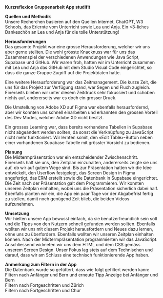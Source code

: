 **Kurzreflexion Gruppenarbeit App studifit**

**Quellen und Methodik**  
Unsere Recherchen basieren auf den Quellen Internet, ChatGPT, W3 Schools, das Erlernte vom Unterricht sowie Lea und Anja. Ein <3-liches Dankeschön an Lea und Anja für die tolle Unterstützung!

**Herausforderungen**  
Das gesamte Projekt war eine grosse Herausforderung, welcher wir uns aber gerne stellten. Die wohl grösste Knacknuss war für uns das Zusammenspiel der verschiedenen Anwendungen wie Java Script, Supabase und GitHub. Wir waren froh, hatten wir im Unterricht zusammen mit Lea und Anja das GitHub mit dem Studio Visual Code eingerichtet, so dass die ganze Gruppe Zugriff auf die Projektdaten hatte. 

Eine weitere Herausforderung war das Zeitmanagement. Die kurze Zeit, die uns für das Projekt zur Verfügung stand, war Segen und Fluch zugleich. Einerseits blieben wir unter diesem Zeitdruck sehr fokussiert und schoben nichts auf, andererseits war es doch ein grosser Druck. 

Die Umstellung von Adobe XD auf Figma war ebenfalls herausfordernd, aber wir konnten uns schnell einarbeiten und erkannten den grossen Vorteil des Dev Modes, welcher Adobe XD nicht besitzt. 

Ein grosses Learning war, dass bereits vorhandene Tabellen in Supabase nicht abgeändert werden sollten, da sonst die Verknüpfung zu JavaScript nicht mehr funktioniert. Wir lernten somit, den «Edit Table»-Button neben einer vorhandenen Supabase Tabelle mit grösster Vorsicht zu bedienen. 

**Planung**  
Die Midtermpräsentation war ein entscheidender Zwischenschritt. Einerseits half sie uns, den Zeitplan einzuhalten, andererseits zeigte sie uns auf, ob wir auf gutem Wege sind. Bis zur Präsentation hatten wir die Idee entwickelt, den Userflow festgelegt, das Screen Design in Figma angefertigt, das ERM erstellt sowie die Datenbank in Supabase eingerichtet. Die Zeit nach der Präsentation galt dem Programmieren. 
Wir konnten unseren Zeitplan einhalten, wobei uns die Präsentation sicherlich dabei half. 
Ebenfalls planten wir ein, die App ein paar Tage vor der Abgabefrist fertig zu stellen, damit noch genügend Zeit blieb, die beiden Videos aufzunehmen. 

**Umsetzung**  
Wir hielten unsere App bewusst einfach, da sie benutzerfreundlich sein soll und die Tipps von den Nutzern schnell gefunden werden sollten. 
Ebenfalls wollten wir uns mit diesem Projekt herausfordern und Neues dazu lernen, ohne uns zu überfordern. Ebenfalls wollten wir unseren Zeitplan einhalten können. 
Nach der Midtermpräsentation programmierten wir das JavaScript. Anschliessend widmeten wir uns dem HTML und dem CSS gemäss unserem Screen Design. Unser Fokus lag stets auf dem Technischen und darauf, dass wir am Schluss eine technisch funktionierende App haben. 

**Anmerkung zum Filtern in der App**  
Die Datenbank wurde so gefüttert, dass wie folgt gefiltert werden kann:  
Filtern nach Anfänger und Bern und erneute Tipp Anzeige bei Anfänger und Bern  
Filtern nach Fortgeschritten und Zürich  
Filtern nach Fortgeschritten und Chur
